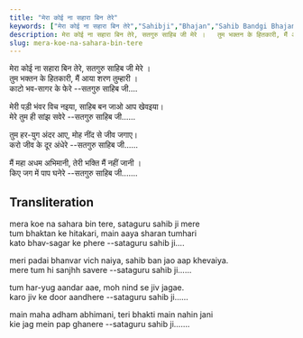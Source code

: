 ```yaml
---
title: "मेरा कोई ना सहारा बिन तेरे"
keywords: ["मेरा कोई ना सहारा बिन तेरे","Sahibji","Bhajan","Sahib Bandgi Bhajan","Sant Kabir Bhajan","bhajan lyrics","साहिब बंदगी भजन","भजन"]
description: मेरा कोई ना सहारा बिन तेरे, सतगुरु साहिब जी मेरे ।   तुम भक्तन के हितकारी, मैं आया शरण तुम्हारी ।   काटो भव-सागर के फेरे --सतगुरु साहिब जी....      मेरी
slug: mera-koe-na-sahara-bin-tere
---
```


    
मेरा कोई ना सहारा बिन तेरे, सतगुरु साहिब जी मेरे ।  
तुम भक्तन के हितकारी, मैं आया शरण तुम्हारी ।  
काटो भव-सागर के फेरे --सतगुरु साहिब जी....  
  
मेरी पड़ी भंवर विच नइया, साहिब बन जाओ आप खेवइया।  
मेरे तुम ही सांझ सवेरे --सतगुरु साहिब जी......  
  
तुम हर-युग अंदर आए, मोह नींद से जीव जगाए।  
करो जीव के दूर अंधेरे --सतगुरु साहिब जी......  
  
मैं महा अधम अभिमानी, तेरी भक्ति मैं नहीं जानी ।  
किए जग में पाप घनेरे --सतगुरु साहिब जी.......  


## Transliteration
    
mera koe na sahara bin tere, sataguru sahib ji mere  
tum bhaktan ke hitakari, main aaya sharan tumhari  
kato bhav-sagar ke phere --sataguru sahib ji....  
  
meri padai bhanvar vich naiya, sahib ban jao aap khevaiya.  
mere tum hi sanjhh savere --sataguru sahib ji......  
  
tum har-yug aandar aae, moh nind se jiv jagae.  
karo jiv ke door aandhere --sataguru sahib ji......  
  
main maha adham abhimani, teri bhakti main nahin jani  
kie jag mein pap ghanere --sataguru sahib ji.......  

  